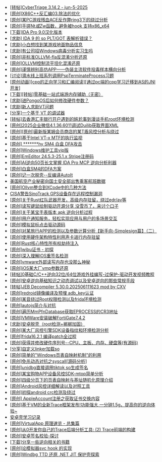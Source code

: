 + [[转帖]CyberTriage 3.14.2 - jun-5-2025](https://bbs.kanxue.com/thread-287230.htm)
+ [[原创]X86C++反汇编03.除法的优化](https://bbs.kanxue.com/thread-287229.htm)
+ [[原创]某PC游戏残血ACE反作弊ring3下的绕过分析](https://bbs.kanxue.com/thread-284667.htm)
+ [[原创]手搓Nt*或Zw*函数，避免被hook 支持x86_x64](https://bbs.kanxue.com/thread-284264.htm)
+ [[下载]IDA Pro 9.0汉化版本](https://bbs.kanxue.com/thread-286332.htm)
+ [[求助] IDA 9 的 so PLT/GOT 表解析错误？](https://bbs.kanxue.com/thread-286137.htm)
+ [[求助]小白想找到某游戏地面物品信息](https://bbs.kanxue.com/thread-286974.htm)
+ [[求助]有公司招Windows病毒分析实习生吗](https://bbs.kanxue.com/thread-286808.htm)
+ [[原创]非标准OLLVM-fla反混淆分析还原](https://bbs.kanxue.com/thread-286549.htm)
+ [[原创]OLLVM控制流平坦化混淆还原](https://bbs.kanxue.com/thread-286151.htm)
+ [[原创]谨慎辨别高仿APP——伪装主流软件投毒样本横向分析](https://bbs.kanxue.com/thread-287205.htm)
+ [[讨论]滴水线上班系列调用PspTerminateProcess习题](https://bbs.kanxue.com/thread-287101.htm)
+ [[原创动画][cpp的正向学习和汇编阅读][通过pc端的cpp学习迁移到AS的JNI开发]](https://bbs.kanxue.com/thread-287213.htm)
+ [[下载][转帖]零基础一站式端游内存辅助（无密）](https://bbs.kanxue.com/thread-287049.htm)
+ [[求助]进PongoOS后如何修改硬件参数？](https://bbs.kanxue.com/thread-287128.htm)
+ [[求助]新人求助VT问题](https://bbs.kanxue.com/thread-287196.htm)
+ [[分享]一个基于 VT 的调试器](https://bbs.kanxue.com/thread-286110.htm)
+ [[转帖]去香港汇丰银行开户遇到的尴尬事到漫谈手机root环境检测](https://bbs.kanxue.com/thread-285754.htm)
+ [[原创]2025企业微信4.1.36.6011调试Duilib获取界面XML](https://bbs.kanxue.com/thread-286450.htm)
+ [[原创][原创]最新版某姆会员商店的某T盾风控分析与绕过](https://bbs.kanxue.com/thread-286243.htm)
+ [[原创]基于Intel VT-x MTF的执行监视](https://bbs.kanxue.com/thread-287146.htm)
+ [[原创] *******hy SM4 白盒 DFA攻击](https://bbs.kanxue.com/thread-285313.htm)
+ [[原创]Windows维护工具vip版](https://bbs.kanxue.com/thread-286896.htm)
+ [[原创]EmEditor 24.5.3-25.1.x Stripe注册码](https://bbs.kanxue.com/thread-287236.htm)
+ [[原创]AI逆向50页长文掌握 IDA Pro MCP 逆向分析利器](https://bbs.kanxue.com/thread-286813.htm)
+ [[原创]白盒SM4的DFA方案](https://bbs.kanxue.com/thread-285292.htm)
+ [[原创]记一次脱壳--反编译AutoIt](https://bbs.kanxue.com/thread-285274.htm)
+ [美国航空产业秘密向国土安全部出售乘客航班数据](https://bbs.kanxue.com/thread-287235.htm)
+ [[原创]Ollvm整合到XCode中的几种方法](https://bbs.kanxue.com/thread-287195.htm)
+ [CISA警告SinoTrack GPS设备存在远程控制漏洞](https://bbs.kanxue.com/thread-287234.htm)
+ [[原创]关于Rust红队武器开发，高级内存驻留，绕过edr/av等](https://bbs.kanxue.com/thread-286302.htm)
+ [[原创]读写键鼠绘制驱动开源分享 没雪币了，来讨个口子](https://bbs.kanxue.com/thread-286756.htm)
+ [[原创]关于某宝手表版本 apk 逆向分析过程](https://bbs.kanxue.com/thread-287025.htm)
+ [[原创]用户通知服务，轻松实现应用与用户的多场景交互](https://bbs.kanxue.com/thread-287237.htm)
+ [[原创]模拟鼠标点击驱动源码](https://bbs.kanxue.com/thread-286960.htm)
+ [[原创]对某旅行APP的检测以及参数计算分析【新手向-Simplesign篇】（二）](https://bbs.kanxue.com/thread-280501.htm)
+ [[原创]使用硬件架构特性利用声卡进行内存驻留](https://bbs.kanxue.com/thread-286422.htm)
+ [[原创]Rust核心特性所有权劫持注入](https://bbs.kanxue.com/thread-286495.htm)
+ [[原创]wibu证书 - 初探](https://bbs.kanxue.com/thread-274300.htm)
+ [[原创]深入理解IOS重签名检测](https://bbs.kanxue.com/thread-287185.htm)
+ [[原创]vmware外部读写内存也没那么神秘](https://bbs.kanxue.com/thread-284956.htm)
+ [[原创]iOS某大厂vmp参数还原](https://bbs.kanxue.com/thread-287163.htm)
+ [[转帖]0基础C/C++逆向32位/64位游戏外挂编写-过保护-驱动开发视频教程](https://bbs.kanxue.com/thread-286955.htm)
+ [[原创]安卓逆向基础知识之动态调试以及安卓逆向的那些常规手段](https://bbs.kanxue.com/thread-279978.htm)
+ [[转帖]JEB Decompiler 5.30.0.202506111623 mod by CXV](https://bbs.kanxue.com/thread-287228.htm)
+ [[原创]redroid镜像编译及预埋 adb_key认证](https://bbs.kanxue.com/thread-287127.htm)
+ [[原创]某音绕过Root权限检测以及frida环境检测](https://bbs.kanxue.com/thread-280767.htm)
+ [[原创]autojs简介与对抗](https://bbs.kanxue.com/thread-280373.htm)
+ [[原创]遍历MmPfnDatabase获取EPROCESS的CR3地址](https://bbs.kanxue.com/thread-286598.htm)
+ [[原创]VMWare安装破解FortiGate7.4.2](https://bbs.kanxue.com/thread-284794.htm)
+ [[求助]安卓脱壳（root检测+梆梆加固）](https://bbs.kanxue.com/thread-269618.htm)
+ [[原创]某大厂风控引擎SDK设备指纹和环境检测分析](https://bbs.kanxue.com/thread-280869.htm)
+ [[原创]frida16.2.1 编译patch全过程](https://bbs.kanxue.com/thread-284739.htm)
+ [[原创]获得并修改硬件序列号--CPU、主板、内存、硬盘等(有源码)](https://bbs.kanxue.com/thread-282756.htm)
+ [[分享]自定义linker加载so](https://bbs.kanxue.com/thread-287217.htm)
+ [[原创]简单的"Windows页表自映射机制"的利用](https://bbs.kanxue.com/thread-285332.htm)
+ [[原创]免杀动态对抗之syscall[源码分析]](https://bbs.kanxue.com/thread-282013.htm)
+ [[原创]unidbg直接调用tiktok so生成签名](https://bbs.kanxue.com/thread-285623.htm)
+ [[原创]某宝购物APP设备风控SDK-mtop简单分析](https://bbs.kanxue.com/thread-284241.htm)
+ [[原创]四级分页下的页表自映射与基址随机化原理介绍](https://bbs.kanxue.com/thread-274152.htm)
+ [[原创]Android风控详细解读以及对照工具](https://bbs.kanxue.com/thread-286120.htm)
+ [[原创]初探android crc检测及绕过](https://bbs.kanxue.com/thread-285790.htm)
+ [[原创] AppleAccount注册之获取证书交换内容](https://bbs.kanxue.com/thread-285944.htm)
+ [[原创]基于VM的全新Trace框架发布!功能强大,一分钟1.5g，提高你的逆向体验~](https://bbs.kanxue.com/thread-285471.htm)
+ [安卓壳学习记录](https://bbs.kanxue.com/thread-285870.htm)
+ [[原创]VirtualApp 原理速览 - 总集篇](https://bbs.kanxue.com/thread-286728.htm)
+ [[原创]从0开发你自己的Trace后端分析工具: (2) Trace前端的构建](https://bbs.kanxue.com/thread-285745.htm)
+ [[原创]安卓签名校验-探讨](https://bbs.kanxue.com/thread-285647.htm)
+ [[下载]分享一些逆向相关的书籍](https://bbs.kanxue.com/thread-287239.htm)
+ [[原创]论模拟器svc  hook  的实现](https://bbs.kanxue.com/thread-287242.htm)
+ [[原创]Windbg TTD 还原 .NET JIT 保护壳探索](https://bbs.kanxue.com/thread-287241.htm)
